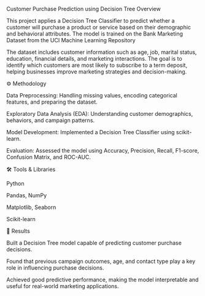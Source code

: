 Customer Purchase Prediction using Decision Tree
 Overview

This project applies a Decision Tree Classifier to predict whether a customer will purchase a product or service based on their demographic and behavioral attributes. The model is trained on the Bank Marketing Dataset from the UCI Machine Learning Repository


The dataset includes customer information such as age, job, marital status, education, financial details, and marketing interactions. The goal is to identify which customers are most likely to subscribe to a term deposit, helping businesses improve marketing strategies and decision-making.

⚙️ Methodology

Data Preprocessing: Handling missing values, encoding categorical features, and preparing the dataset.

Exploratory Data Analysis (EDA): Understanding customer demographics, behaviors, and campaign patterns.

Model Development: Implemented a Decision Tree Classifier using scikit-learn.

Evaluation: Assessed the model using Accuracy, Precision, Recall, F1-score, Confusion Matrix, and ROC-AUC.

🛠️ Tools & Libraries

Python

Pandas, NumPy

Matplotlib, Seaborn

Scikit-learn

🚀 Results

Built a Decision Tree model capable of predicting customer purchase decisions.

Found that previous campaign outcomes, age, and contact type play a key role in influencing purchase decisions.

Achieved good predictive performance, making the model interpretable and useful for real-world marketing applications.
